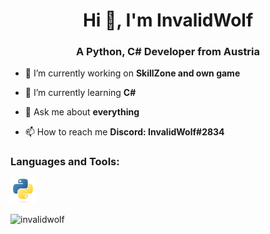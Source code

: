 <h1 align="center">Hi 👋, I'm InvalidWolf</h1>
<h3 align="center">A Python, C# Developer from Austria</h3>

- 🔭 I’m currently working on **SkillZone and own game**

- 🌱 I’m currently learning **C#**

- 💬 Ask me about **everything**

- 📫 How to reach me **Discord: InvalidWolf#2834**


<h3 align="left">Languages and Tools:</h3>
<p align="left"> <a href="https://www.python.org" target="_blank"> <img src="https://raw.githubusercontent.com/devicons/devicon/master/icons/python/python-original.svg" alt="python" width="40" height="40"/> </a> </p>
<p align="left"> <img src="https://komarev.com/ghpvc/?username=invalidwolf&label=Profile%20views&color=0e75b6&style=flat" alt="invalidwolf" /> </p>
